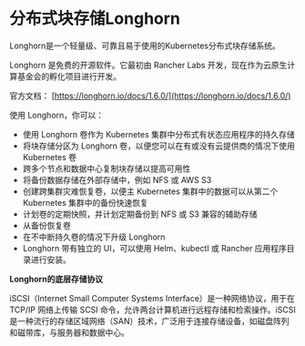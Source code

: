 # 分布式块存储Longhorn

Longhorn是一个轻量级、可靠且易于使用的Kubernetes分布式块存储系统。

Longhorn 是免费的开源软件。它最初由 Rancher Labs 开发，现在作为云原生计算基金会的孵化项目进行开发。

官方文档： [https://longhorn.io/docs/1.6.0/](https://longhorn.io/docs/1.6.0/)

使用 Longhorn，你可以：

* 使用 Longhorn 卷作为 Kubernetes 集群中分布式有状态应用程序的持久存储
* 将块存储分区为 Longhorn 卷，以便您可以在有或没有云提供商的情况下使用 Kubernetes 卷
* 跨多个节点和数据中心复制块存储以提高可用性
* 将备份数据存储在外部存储中，例如 NFS 或 AWS S3
* 创建跨集群灾难恢复卷，以便主 Kubernetes 集群中的数据可以从第二个 Kubernetes 集群中的备份快速恢复
* 计划卷的定期快照，并计划定期备份到 NFS 或 S3 兼容的辅助存储
* 从备份恢复卷
* 在不中断持久卷的情况下升级 Longhorn
* Longhorn 带有独立的 UI，可以使用 Helm、kubectl 或 Rancher 应用程序目录进行安装。

**Longhorn的底层存储协议**

iSCSI（Internet Small Computer Systems Interface）是一种网络协议，用于在 TCP/IP 网络上传输 SCSI 命令，允许两台计算机进行远程存储和检索操作。iSCSI 是一种流行的存储区域网络（SAN）技术，广泛用于连接存储设备，如磁盘阵列和磁带库，与服务器和数据中心。
